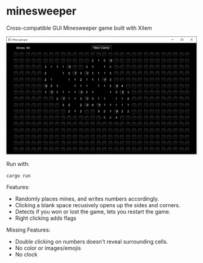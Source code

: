 # minesweeper

Cross-compatible GUI Minesweeper game built with Xilem

![Screenshot](screenshot.png)

Run with:

    cargo run

Features:

* Randomly places mines, and writes numbers accordingly.
* Clicking a blank space recusively opens up the sides and corners.
* Detects if you won or lost the game, lets you restart the game.
* Right clicking adds flags

Missing Features:

* Double clicking on numbers doesn't reveal surrounding cells.
* No color or images/emojis
* No clock
